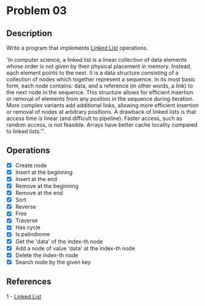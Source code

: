 # Problem 03

## Description

Write a program that implements [Linked List](https://en.wikipedia.org/wiki/Linked_list) operations.

'In computer science, a linked list is a linear collection of data elements whose order is not given by their physical placement in memory. Instead, each element points to the next. It is a data structure consisting of a collection of nodes which together represent a sequence. In its most basic form, each node contains: data, and a reference (in other words, a link) to the next node in the sequence. This structure allows for efficient insertion or removal of elements from any position in the sequence during iteration. More complex variants add additional links, allowing more efficient insertion or removal of nodes at arbitrary positions. A drawback of linked lists is that access time is linear (and difficult to pipeline). Faster access, such as random access, is not feasible. Arrays have better cache locality compared to linked lists.'¹.

## Operations

- [x] Create node
- [x] Insert at the beginning
- [x] Insert at the end
- [x] Remove at the beginning
- [x] Remove at the end
- [x] Sort
- [x] Reverse
- [x] Free
- [x] Traverse
- [x] Has cycle
- [x] Is palindrome
- [x] Get the 'data' of the index-th node
- [x] Add a node of value 'data' at the index-th node
- [x] Delete the index-th node
- [x] Search node by the given key

## References

1 -  [Linked List](https://en.wikipedia.org/wiki/Linked_list)
